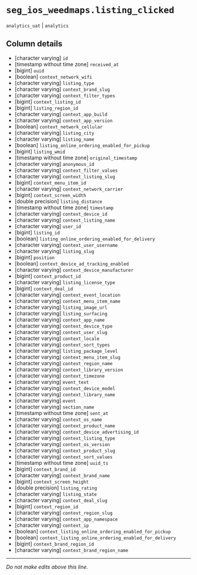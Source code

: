 # `seg_ios_weedmaps.listing_clicked`
`analytics_uat` | `analytics`

## Column details
* [character varying] `id`
* [timestamp without time zone] `received_at`
* [bigint]    `uuid`
* [boolean]   `context_network_wifi`
* [character varying] `listing_type`
* [character varying] `context_brand_slug`
* [character varying] `context_filter_types`
* [bigint]    `context_listing_id`
* [bigint]    `listing_region_id`
* [character varying] `context_app_build`
* [character varying] `context_app_version`
* [boolean]   `context_network_cellular`
* [character varying] `listing_city`
* [character varying] `listing_name`
* [boolean]   `listing_online_ordering_enabled_for_pickup`
* [bigint]    `listing_wmid`
* [timestamp without time zone] `original_timestamp`
* [character varying] `anonymous_id`
* [character varying] `context_filter_values`
* [character varying] `context_listing_slug`
* [bigint]    `context_menu_item_id`
* [character varying] `context_network_carrier`
* [bigint]    `context_screen_width`
* [double precision] `listing_distance`
* [timestamp without time zone] `timestamp`
* [character varying] `context_device_id`
* [character varying] `context_listing_name`
* [character varying] `user_id`
* [bigint]    `listing_id`
* [boolean]   `listing_online_ordering_enabled_for_delivery`
* [character varying] `context_user_username`
* [character varying] `listing_slug`
* [bigint]    `position`
* [boolean]   `context_device_ad_tracking_enabled`
* [character varying] `context_device_manufacturer`
* [bigint]    `context_product_id`
* [character varying] `listing_license_type`
* [bigint]    `context_deal_id`
* [character varying] `context_event_location`
* [character varying] `context_menu_item_name`
* [character varying] `listing_image_url`
* [character varying] `listing_surfacing`
* [character varying] `context_app_name`
* [character varying] `context_device_type`
* [character varying] `context_user_slug`
* [character varying] `context_locale`
* [character varying] `context_sort_types`
* [character varying] `listing_package_level`
* [character varying] `context_menu_item_slug`
* [character varying] `context_region_name`
* [character varying] `context_library_version`
* [character varying] `context_timezone`
* [character varying] `event_text`
* [character varying] `context_device_model`
* [character varying] `context_library_name`
* [character varying] `event`
* [character varying] `section_name`
* [timestamp without time zone] `sent_at`
* [character varying] `context_os_name`
* [character varying] `context_product_name`
* [character varying] `context_device_advertising_id`
* [character varying] `context_listing_type`
* [character varying] `context_os_version`
* [character varying] `context_product_slug`
* [character varying] `context_sort_values`
* [timestamp without time zone] `uuid_ts`
* [bigint]    `context_brand_id`
* [character varying] `context_brand_name`
* [bigint]    `context_screen_height`
* [double precision] `listing_rating`
* [character varying] `listing_state`
* [character varying] `context_deal_slug`
* [bigint]    `context_region_id`
* [character varying] `context_region_slug`
* [character varying] `context_app_namespace`
* [character varying] `context_ip`
* [boolean]   `context_listing_online_ordering_enabled_for_pickup`
* [boolean]   `context_listing_online_ordering_enabled_for_delivery`
* [bigint]    `context_brand_region_id`
* [character varying] `context_brand_region_name`

-------------------------------------------------------------------------------
*Do not make edits above this line.*

